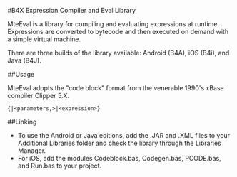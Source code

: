#B4X Expression Compiler and Eval Library

MteEval is a library for compiling and evaluating expressions at runtime. Expressions are converted to bytecode and then executed on demand with a simple virtual machine.

There are three builds of the library available: Android (B4A), iOS (B4i), and Java (B4J).  

##Usage

MteEval adopts the "code block" format from the venerable 1990's xBase compiler Clipper 5.X.

```clipper
{|<parameters,>|<expression>}
```

##Linking

* To use the Android or Java editions, add the .JAR and .XML files to your Additional Libraries folder and check the library through the Libraries Manager.  
* For iOS, add the modules Codeblock.bas, Codegen.bas, PCODE.bas, and Run.bas to your project.








